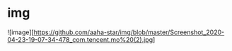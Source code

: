 # img
![image][https://github.com/aaha-star/img/blob/master/Screenshot_2020-04-23-19-07-34-478_com.tencent.mo%20(2).jpg]
